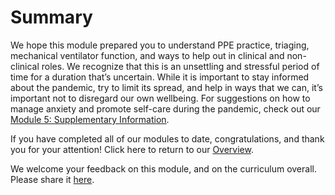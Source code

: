 # Summary

We hope this module prepared you to understand PPE practice, triaging, mechanical ventilator function, and ways to help out in clinical and non-clinical roles. We recognize that this is an unsettling and stressful period of time for a duration that’s uncertain. While it is important to stay informed about the pandemic, try to limit its spread, and help in ways that we can, it’s important not to disregard our own wellbeing. For suggestions on how to manage anxiety and promote self-care during the pandemic, check out our [Module 5: Supplementary Information](https://docs.google.com/document/d/1bCEmruPePVoAe1CzY-g4Uuky-e5lOiCVJ4ywWL-X0jQ/edit#heading=h.xjwt1wf02svl).  


If you have completed all of our modules to date, congratulations, and thank you for your attention!  Click here to return to our [Overview](https://docs.google.com/document/d/13JfRRw1GEIKz4JCde8WcQBCHnu-7nn11P_z0dHov1eA/edit?ts=5e743589#).  


We welcome your feedback on this module, and on the curriculum overall.  Please share it [here](https://docs.google.com/forms/d/e/1FAIpQLSdZGYWkx5AVaYUIxCwvQmI75Vu6jVOHkinhDHr_XbrQq4WMTg/viewform).  


